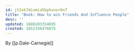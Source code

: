 ```yaml
---
id: jt2xk7divmia5bpkvnor6n7
title: "Book: How to win Friends And Influence People"
desc: ''
updated: 1686103354695
created: 1652336476875
---
```


By [[p.Dale-Carnegie]]
